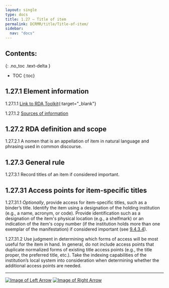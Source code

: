 ```yaml
---
layout: single
type: docs
title: 1.27 — Title of item
permalink: DCRMR/title/Title-of-item/
sidebar:
  nav: "docs"
---
```


## Contents:
{: .no_toc .text-delta }

- TOC
{:toc}

## 1.27.1 Element information

<a name="1.27.1.1">1.27.1.1</a> [Link to RDA Toolkit](https://beta.rdatoolkit.org/Content/Index?externalId=en-US_ala-18eb0d77-78b7-37fa-9dbb-6e735809b89a){:target="_blank"}

<a name="1.27.1.2">1.27.1.2</a> [Sources of information](/DCRMR/title/#1011-sources-of-information)

## 1.27.2 RDA definition and scope

<a name="1.27.2.1">1.27.2.1</a> A nomen that is an appellation of item in natural language and phrasing used in common discourse.

## 1.27.3 General rule

<a name="1.27.3.1">1.27.3.1</a> Record titles of an item if considered important.  

## 1.27.31 Access points for item-specific titles

<a name="1.27.31.1">1.27.31.1</a> *Optionally*, provide access for item-specific titles, such as a binder’s title. Identify the item using a designation of the holding institution (e.g., a name, acronym, or code). Provide identification such as a designation of the item's physical location (e.g., a shelfmark) or an indication of the item's copy number (if the institution holds more than one exemplar of the manifestation) if considered important (see [9.4.3.4](/DCRMR/additional-notes/Note-on-item/#9.4.3.4)).

<a name="1.27.31.2">1.27.31.2</a> Use judgment in determining which forms of access will be most useful for the item in hand. In general, do not include access points that duplicate normalized forms of existing title access points (e.g., the title proper, the preferred title, etc.). Take the indexing capabilities of the institution’s local system into consideration when determining whether the additional access points are needed.

---

[![Image of Left Arrow](https://rbms-bsc.github.io/DCRMR/assets/pictures/navigation/Arrow_Left.png "1.25 — Variant title of manifestation")](/DCRMR/title/Variant-title-of-manifestation/) [![Image of Right Arrow](https://rbms-bsc.github.io/DCRMR/assets/pictures/navigation/Arrow_Right.png "1.29 — Note on title")](/DCRMR/title/Note-on-title/)
